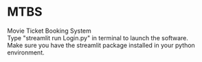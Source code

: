 # MTBS
Movie Ticket Booking System<br>
Type "streamlit run Login.py" in terminal to launch the software. <br>
Make sure you have the streamlit package installed in your python environment.
